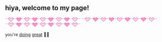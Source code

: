 ## hiya, welcome to my page!

![](https://github.com/clairelizbet/clairelizbet/raw/master/heartline.gif)
![](https://github.com/clairelizbet/clairelizbet/raw/master/heartline.gif)
![](https://github.com/clairelizbet/clairelizbet/raw/master/heartline.gif)

you're [doing](https://open.spotify.com/playlist/0cVJGrtY36vPxGrE534OUt) [great](https://open.spotify.com/playlist/20IsPPxApaMRK0QaPUeXg8) 💜💙
